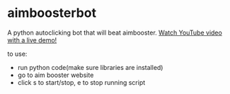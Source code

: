# aimboosterbot
A python autoclicking bot that will beat aimbooster. [Watch YouTube video with a live demo!](https://www.youtube.com/watch?v=5QyBe5innm0)

to use:
- run python code(make sure libraries are installed)
- go to aim booster website
- click s to start/stop, e to stop running script
